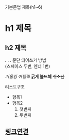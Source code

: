 기본문법
제목(h1~6)
# h1 제목
## h2 제목
.
.
.
문단 띄어쓰기 방법  
(스페이스 두번, 엔터 1번)

*기울임 이텔릭*
**굵게 볼드체**
~~취소선~~

리스트구조
 - 항목1
 - 항목2
   1. 첫번째
   2. 두번째
  
[링크연결](http://naver.com)
---

